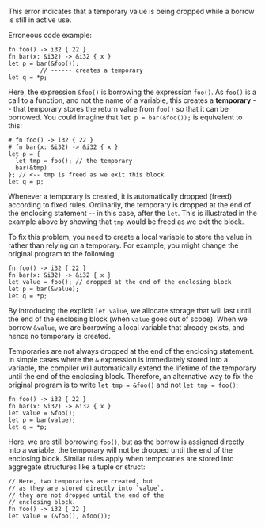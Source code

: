 This error indicates that a temporary value is being dropped
while a borrow is still in active use.

Erroneous code example:

```compile_fail,E0716
fn foo() -> i32 { 22 }
fn bar(x: &i32) -> &i32 { x }
let p = bar(&foo());
         // ------ creates a temporary
let q = *p;
```

Here, the expression `&foo()` is borrowing the expression
`foo()`. As `foo()` is a call to a function, and not the name of
a variable, this creates a **temporary** -- that temporary stores
the return value from `foo()` so that it can be borrowed.
You could imagine that `let p = bar(&foo());` is equivalent
to this:

```compile_fail,E0597
# fn foo() -> i32 { 22 }
# fn bar(x: &i32) -> &i32 { x }
let p = {
  let tmp = foo(); // the temporary
  bar(&tmp)
}; // <-- tmp is freed as we exit this block
let q = p;
```

Whenever a temporary is created, it is automatically dropped (freed)
according to fixed rules. Ordinarily, the temporary is dropped
at the end of the enclosing statement -- in this case, after the `let`.
This is illustrated in the example above by showing that `tmp` would
be freed as we exit the block.

To fix this problem, you need to create a local variable
to store the value in rather than relying on a temporary.
For example, you might change the original program to
the following:

```
fn foo() -> i32 { 22 }
fn bar(x: &i32) -> &i32 { x }
let value = foo(); // dropped at the end of the enclosing block
let p = bar(&value);
let q = *p;
```

By introducing the explicit `let value`, we allocate storage
that will last until the end of the enclosing block (when `value`
goes out of scope). When we borrow `&value`, we are borrowing a
local variable that already exists, and hence no temporary is created.

Temporaries are not always dropped at the end of the enclosing
statement. In simple cases where the `&` expression is immediately
stored into a variable, the compiler will automatically extend
the lifetime of the temporary until the end of the enclosing
block. Therefore, an alternative way to fix the original
program is to write `let tmp = &foo()` and not `let tmp = foo()`:

```
fn foo() -> i32 { 22 }
fn bar(x: &i32) -> &i32 { x }
let value = &foo();
let p = bar(value);
let q = *p;
```

Here, we are still borrowing `foo()`, but as the borrow is assigned
directly into a variable, the temporary will not be dropped until
the end of the enclosing block. Similar rules apply when temporaries
are stored into aggregate structures like a tuple or struct:

```
// Here, two temporaries are created, but
// as they are stored directly into `value`,
// they are not dropped until the end of the
// enclosing block.
fn foo() -> i32 { 22 }
let value = (&foo(), &foo());
```
